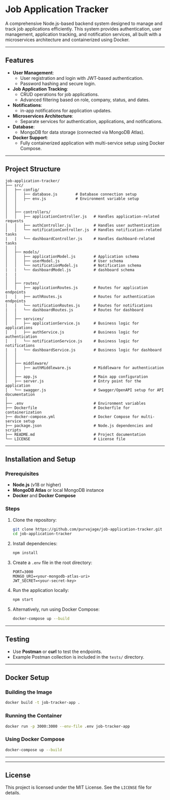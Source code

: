 
# Job Application Tracker

A comprehensive Node.js-based backend system designed to manage and track job applications efficiently. This system provides authentication, user management, application tracking, and notification services, all built with a microservices architecture and containerized using Docker.

---

## Features

- **User Management**:
  - User registration and login with JWT-based authentication.
  - Password hashing and secure login.
- **Job Application Tracking**:
  - CRUD operations for job applications.
  - Advanced filtering based on role, company, status, and dates.
- **Notifications**:
  - in-app notifications for application updates.
- **Microservices Architecture**:
  - Separate services for authentication, applications, and notifications.
- **Database**:
  - MongoDB for data storage (connected via MongoDB Atlas).
- **Docker Support**:
  - Fully containerized application with multi-service setup using Docker Compose.

---

## Project Structure

```
job-application-tracker/
├── src/
│   ├── config/
│   │   ├── database.js        # Database connection setup
│   │   ├── env.js             # Environment variable setup
│   │   
│   │
│   ├── controllers/
│   │   ├── applicationController.js   # Handles application-related requests
│   │   ├── authController.js          # Handles user authentication
│   │   └── notificationController.js  # Handles notification-related tasks
|   |   └── dashboardController.js     # Handles dashboard-related tasks
│   │
│   ├── models/
│   │   ├── applicationModel.js        # Application schema
│   │   ├── userModel.js               # User schema
│   │   └── notificationModel.js       # Notification schema
|   |   └── dashboardModel.js          # dashboard schema
|   |   
│   │
│   ├── routes/
│   │   ├── applicationRoutes.js       # Routes for application endpoints
│   │   ├── authRoutes.js              # Routes for authentication endpoints
│   │   └── notificationRoutes.js      # Routes for notifications
|   |   └── dashboardRoutes.js         # Routes for dashboard
│   │
│   ├── services/
│   │   ├── applicationService.js      # Business logic for applications
│   │   ├── authService.js             # Business logic for authentication
│   │   └── notificationService.js     # Business logic for notifications
|   |   └── dashboardService.js        # Business logic for dashboard
│   │
│   │
│   ├── middleware/
│   │   ├── authMiddleware.js          # Middleware for authentication
│   │
│   ├── app.js                         # Main app configuration
│   ├── server.js                      # Entry point for the application
│   └── swagger.js                     # Swagger/OpenAPI setup for API documentation
│
├── .env                               # Environment variables
├── Dockerfile                         # Dockerfile for containerization
├── docker-compose.yml                 # Docker Compose for multi-service setup
├── package.json                       # Node.js dependencies and scripts
├── README.md                          # Project documentation
└── LICENSE                            # License file
```

---

## Installation and Setup

### Prerequisites

- **Node.js** (v18 or higher)
- **MongoDB Atlas** or local MongoDB instance
- **Docker** and **Docker Compose**

### Steps

1. Clone the repository:
   ```bash
   git clone https://github.com/purvajage/job-application-tracker.git
   cd job-application-tracker
   ```

2. Install dependencies:
   ```bash
   npm install
   ```

3. Create a `.env` file in the root directory:
   ```env
   PORT=3000
   MONGO_URI=<your-mongodb-atlas-uri>
   JWT_SECRET=<your-secret-key>
   ```

4. Run the application locally:
   ```bash
   npm start
   ```

5. Alternatively, run using Docker Compose:
   ```bash
   docker-compose up --build
   ```
---

## Testing

- Use **Postman** or **curl** to test the endpoints.
- Example Postman collection is included in the `tests/` directory.

---

## Docker Setup

### Building the Image

```bash
docker build -t job-tracker-app .
```

### Running the Container

```bash
docker run -p 3000:3000 --env-file .env job-tracker-app
```

### Using Docker Compose

```bash
docker-compose up --build
```

---



---

## License

This project is licensed under the MIT License. See the `LICENSE` file for details.


